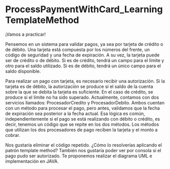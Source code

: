 # ProcessPaymentWithCard_LearningTemplateMethod

¡Vamos a practicar!

Pensemos en un sistema para validar pagos, ya sea por tarjeta de crédito o de débito. Una tarjeta está compuesta por los números del frente, un código de seguridad y una fecha de expiración. A su vez, la tarjeta puede ser de crédito o de débito. Si es de crédito, tendrá un campo para el límite y otro para el saldo utilizado. Si es de débito, tendrá un único campo para el saldo disponible.

Para realizar un pago con tarjeta, es necesario recibir una autorización. Si la tarjeta es de débito, la autorización se produce si el saldo de la cuenta sobre la que se debita la tarjeta es suficiente. En el caso de crédito, se produce si el límite no ha sido superado. Actualmente, contamos con dos servicios llamados: ProcesadorCredito y ProcesadorDebito. Ambos cuentan con un método para procesar el pago, pero antes, validamos que la fecha de expiración sea posterior a la fecha actual. Esa lógica es común, independientemente si el pago se está realizando con débito o crédito, es decir, tenemos un código que se repite en los dos métodos. Los métodos que utilizan los dos procesadores de pago reciben la tarjeta y el monto a cobrar.

Nos gustaría eliminar el código repetido. ¿Cómo lo resolverías aplicando el patrón template method? También nos gustaría poder ver por consola si el pago pudo ser autorizado. Te proponemos realizar el diagrama UML e implementación en JAVA.
